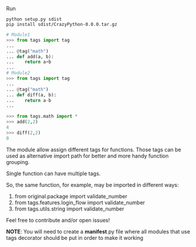Run

```shell
python setup.py sdist
pip install sdist/CrazyPython-0.0.0.tar.gz
```

```python
# Module1
>>> from tags import tag
...
... @tag("math")
... def add(a, b):
...    return a+b
...
# Module2
>>> from tags import tag
...
... @tag("math")
... def diff(a, b):
...    return a-b
...

>>> from tags.math import *
>>> add(2,2)
4
>>> diff(2,2)
0
```

The module allow assign different tags for functions. Those tags can be used as alternative import path for better and more handy function grouping.

Single function can have multiple tags.

So, the same function, for example, may be imported in different ways:
1. from original.package import validate_number
2. from tags.features.login_flow import validate_number
3. from tags.utils.string import validate_number

Feel free to contribute and/or open issues!

**NOTE**: You will need to create a __manifest__.py file where all modules that use tags decorator should be put in order to make it working